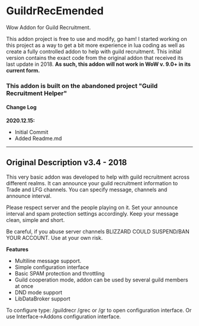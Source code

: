 # GuildrRecEmended
 Wow Addon for Guild Recruitment.

This addon project is free to use and modify, go ham! I started working on this project as a way to get a bit more experience in lua coding as well as create a fully controlled addon to help with guild recruitment. This initial version contains the exact code from the original addon that received its last update in 2018. **As such, this addon will not work in WoW v. 9.0+ in its current form.**

### This addon is built on the abandoned project "Guild Recruitment Helper"

#### Change Log
**2020.12.15:**
- Initial Commit
- Added Readme.md

---
## Original Description v3.4 - 2018
This very basic addon was developed to help with guild recruitment across different realms. It can announce your guild recruitment information to Trade and LFG channels. You can specify message, channels and announce interval.

Please respect server and the people playing on it. Set your announce interval and spam protection settings accordingly. Keep your message clean, simple and short.

Be careful, if you abuse server channels BLIZZARD COULD SUSPEND/BAN YOUR ACCOUNT. Use at your own risk.

**Features**
- Multiline message support.
- Simple configuration interface
- Basic SPAM protection and throttling
- Guild cooperation mode, addon can be used by several guild members at once
- DND mode support
- LibDataBroker support 

To configure type: /guildrecr /grec or /gr to open configuration interface. Or use Interface->Addons configuration interface.

